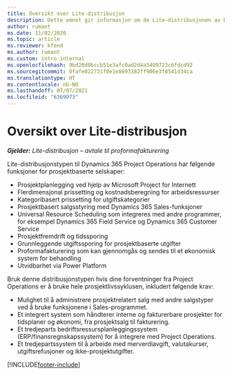```yaml
---
title: Oversikt over Lite-distribusjon
description: Dette emnet gir informasjon om de Lite-distribusjonen av Dynamics 365 Project Operations.
author: rumant
ms.date: 11/02/2020
ms.topic: article
ms.reviewer: kfend
ms.author: rumant
ms.custom: intro-internal
ms.openlocfilehash: 9bd20d0bccb51e3afc0ad2d4a5409723c6fdcd92
ms.sourcegitcommit: 0fafe022731f0e1e8693382ff906e3f8541d34ca
ms.translationtype: HT
ms.contentlocale: nb-NO
ms.lasthandoff: 07/07/2021
ms.locfileid: "6369973"
---
```

# <a name="lite-deployment-overview"></a>Oversikt over Lite-distribusjon

_**Gjelder:** Lite-distribusjon – avtale til proformafakturering_

Lite-distribusjonstypen til Dynamics 365 Project Operations har følgende funksjoner for prosjektbaserte selskaper:

- Prosjektplanlegging ved hjelp av Microsoft Project for Internett
- Flerdimensjonal prissetting og kostnadsberegning for arbeidsressurser
- Kategoribasert prissetting for utgiftskategorier
- Prosjektbasert salgsstyring med Dynamics 365 Sales-funksjoner
- Universal Resource Scheduling som integreres med andre programmer, for eksempel Dynamics 365 Field Service og Dynamics 365 Customer Service
- Prosjektfremdrift og tidssporing
- Grunnleggende utgiftssporing for prosjektbaserte utgifter
- Proformafakturering som kan gjennomgås og sendes til et økonomisk system for behandling
- Utvidbarhet via Power Platform

Bruk denne distribusjonstypen hvis dine forventninger fra Project Operations er å bruke hele prosjektlivssyklusen, inkludert følgende krav:

- Mulighet til å administrere prosjektrelatert salg med andre salgstyper ved å bruke funksjonene i Sales-programmet.
- Et integrert system som håndterer interne og fakturerbare prosjekter for tidsplaner og økonomi, fra prosjektsalg til fakturering.
- Et tredjeparts bedriftsressursplanleggingssystem (ERP/finansregnskapssystem) for å integrere med Project Operations.
- Et tredjepartssystem til å arbeide med merverdiavgift, valutakurser, utgiftsrefusjoner og ikke-prosjektutgifter.


[!INCLUDE[footer-include](../includes/footer-banner.md)]
